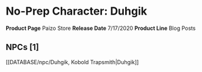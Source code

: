 ﻿---
id: '60'
name: No-Prep Character. Duhgik
rarity: Common
type: Source

---
# No-Prep Character: Duhgik

**Product Page** Paizo Store
**Release Date** 7/17/2020
**Product Line** Blog Posts

## NPCs [1]

[[DATABASE/npc/Duhgik, Kobold Trapsmith|Duhgik]]
